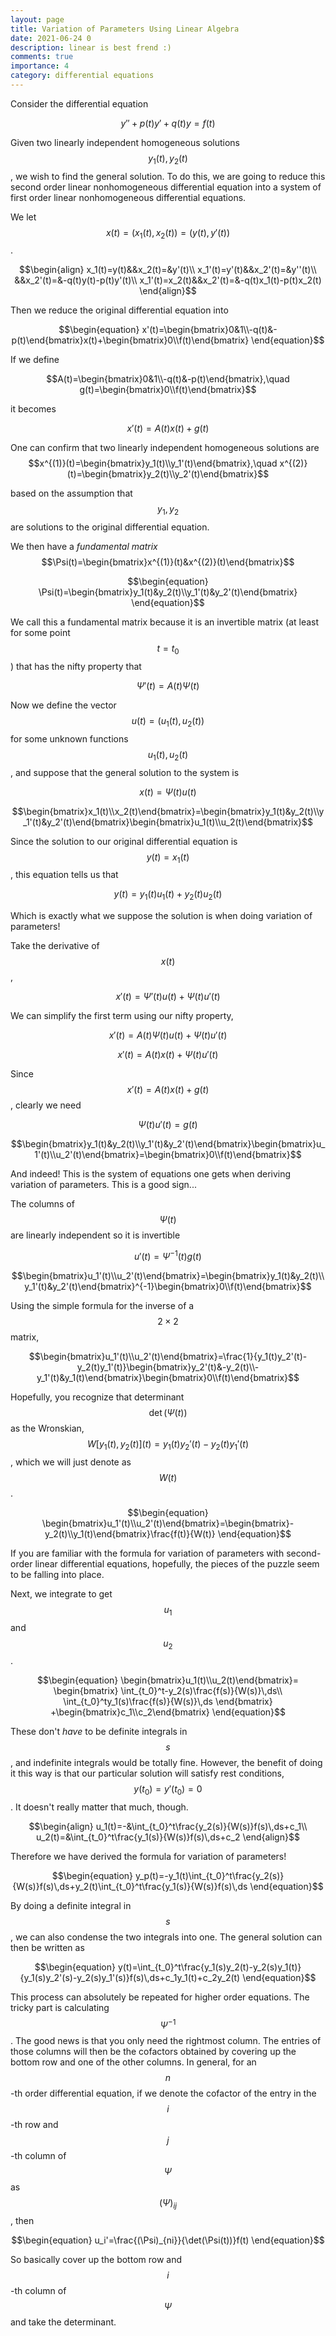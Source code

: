 ```yaml
---
layout: page
title: Variation of Parameters Using Linear Algebra
date: 2021-06-24 0
description: linear is best frend :)
comments: true
importance: 4
category: differential equations
---
```


Consider the differential equation

$$\begin{equation}
y''+p(t)y'+q(t)y=f(t)
\end{equation}$$

Given two linearly independent homogeneous solutions $$y_1(t),y_2(t)$$, we wish to find the general solution. To do this, we are going to reduce this second order linear nonhomogeneous differential equation into a system of first order linear nonhomogeneous differential equations.

We let $$x(t)=(x_1(t),x_2(t))=(y(t),y'(t))$$.

$$\begin{align}
x_1(t)=y(t)&&x_2(t)=&y'(t)\\
x_1'(t)=y'(t)&&x_2'(t)=&y''(t)\\
&&x_2'(t)=&-q(t)y(t)-p(t)y'(t)\\
x_1'(t)=x_2(t)&&x_2'(t)=&-q(t)x_1(t)-p(t)x_2(t)
\end{align}$$

Then we reduce the original differential equation into

$$\begin{equation}
x'(t)=\begin{bmatrix}0&1\\-q(t)&-p(t)\end{bmatrix}x(t)+\begin{bmatrix}0\\f(t)\end{bmatrix}
\end{equation}$$

If we define

$$A(t)=\begin{bmatrix}0&1\\-q(t)&-p(t)\end{bmatrix},\quad g(t)=\begin{bmatrix}0\\f(t)\end{bmatrix}$$

it becomes

$$\begin{equation}
x'(t)=A(t)x(t)+g(t)
\end{equation}$$

One can confirm that two linearly independent homogeneous solutions are $$x^{(1)}(t)=\begin{bmatrix}y_1(t)\\y_1'(t)\end{bmatrix},\quad x^{(2)}(t)=\begin{bmatrix}y_2(t)\\y_2'(t)\end{bmatrix}$$

based on the assumption that $$y_1,y_2$$ are solutions to the original differential equation.

We then have a *fundamental matrix* $$\Psi(t)=\begin{bmatrix}x^{(1)}(t)&x^{(2)}(t)\end{bmatrix}$$

$$\begin{equation}
\Psi(t)=\begin{bmatrix}y_1(t)&y_2(t)\\y_1'(t)&y_2'(t)\end{bmatrix}
\end{equation}$$

We call this a fundamental matrix because it is an invertible matrix (at least for some point $$t=t_0$$) that has the nifty property that

$$\begin{equation}
\Psi'(t)=A(t)\Psi(t)
\end{equation}$$

Now we define the vector $$u(t)=(u_1(t),u_2(t))$$ for some unknown functions $$u_1(t),u_2(t)$$, and suppose that the general solution to the system is

$$\begin{equation}
x(t)=\Psi(t)u(t)
\end{equation}$$

$$\begin{bmatrix}x_1(t)\\x_2(t)\end{bmatrix}=\begin{bmatrix}y_1(t)&y_2(t)\\y_1'(t)&y_2'(t)\end{bmatrix}\begin{bmatrix}u_1(t)\\u_2(t)\end{bmatrix}$$

Since the solution to our original differential equation is $$y(t)=x_1(t)$$, this equation tells us that

$$\begin{equation}
y(t)=y_1(t)u_1(t)+y_2(t)u_2(t)
\end{equation}$$

Which is exactly what we suppose the solution is when doing variation of parameters!

Take the derivative of $$x(t)$$,

$$x'(t)=\Psi'(t)u(t)+\Psi(t)u'(t)$$

We can simplify the first term using our nifty property,

$$x'(t)=A(t)\Psi(t)u(t)+\Psi(t)u'(t)$$

$$x'(t)=A(t)x(t)+\Psi(t)u'(t)$$

Since $$x'(t)=A(t)x(t)+g(t)$$, clearly we need

$$\Psi(t)u'(t)=g(t)$$

$$\begin{bmatrix}y_1(t)&y_2(t)\\y_1'(t)&y_2'(t)\end{bmatrix}\begin{bmatrix}u_1'(t)\\u_2'(t)\end{bmatrix}=\begin{bmatrix}0\\f(t)\end{bmatrix}$$

And indeed! This is the system of equations one gets when deriving variation of parameters. This is a good sign...

The columns of $$\Psi(t)$$ are linearly independent so it is invertible

$$\begin{equation}
u'(t)=\Psi^{-1}(t)g(t)
\end{equation}$$

$$\begin{bmatrix}u_1'(t)\\u_2'(t)\end{bmatrix}=\begin{bmatrix}y_1(t)&y_2(t)\\y_1'(t)&y_2'(t)\end{bmatrix}^{-1}\begin{bmatrix}0\\f(t)\end{bmatrix}$$

Using the simple formula for the inverse of a $$2\times 2$$ matrix,

$$\begin{bmatrix}u_1'(t)\\u_2'(t)\end{bmatrix}=\frac{1}{y_1(t)y_2'(t)-y_2(t)y_1'(t)}\begin{bmatrix}y_2'(t)&-y_2(t)\\-y_1'(t)&y_1(t)\end{bmatrix}\begin{bmatrix}0\\f(t)\end{bmatrix}$$

Hopefully, you recognize that determinant $$\det(\Psi(t))$$ as the Wronskian, $$W [ y_1(t),y_2(t) ] (t)=y_1(t)y_2'(t)-y_2(t)y_1'(t)$$, which we will just denote as $$W(t)$$.

$$\begin{equation}
\begin{bmatrix}u_1'(t)\\u_2'(t)\end{bmatrix}=\begin{bmatrix}-y_2(t)\\y_1(t)\end{bmatrix}\frac{f(t)}{W(t)}
\end{equation}$$

If you are familiar with the formula for variation of parameters with second-order linear differential equations, hopefully, the pieces of the puzzle seem to be falling into place.

Next, we integrate to get $$u_1$$ and $$u_2$$.

$$\begin{equation}
\begin{bmatrix}u_1(t)\\u_2(t)\end{bmatrix}=
\begin{bmatrix}
\int_{t_0}^t-y_2(s)\frac{f(s)}{W(s)}\,ds\\
\int_{t_0}^ty_1(s)\frac{f(s)}{W(s)}\,ds
\end{bmatrix}
+\begin{bmatrix}c_1\\c_2\end{bmatrix}
\end{equation}$$

These don't *have* to be definite integrals in $$s$$, and indefinite integrals would be totally fine. However, the benefit of doing it this way is that our particular solution will satisfy rest conditions, $$y(t_0)=y'(t_0)=0$$. It doesn't really matter that much, though.

$$\begin{align}
u_1(t)=-&\int_{t_0}^t\frac{y_2(s)}{W(s)}f(s)\,ds+c_1\\
u_2(t)=&\int_{t_0}^t\frac{y_1(s)}{W(s)}f(s)\,ds+c_2
\end{align}$$

Therefore we have derived the formula for variation of parameters!

$$\begin{equation}
y_p(t)=-y_1(t)\int_{t_0}^t\frac{y_2(s)}{W(s)}f(s)\,ds+y_2(t)\int_{t_0}^t\frac{y_1(s)}{W(s)}f(s)\,ds
\end{equation}$$

By doing a definite integral in $$s$$, we can also condense the two integrals into one. The general solution can then be written as

$$\begin{equation}
y(t)=\int_{t_0}^t\frac{y_1(s)y_2(t)-y_2(s)y_1(t)}{y_1(s)y_2'(s)-y_2(s)y_1'(s)}f(s)\,ds+c_1y_1(t)+c_2y_2(t)
\end{equation}$$

This process can absolutely be repeated for higher order equations. The tricky part is calculating $$\Psi^{-1}$$. The good news is that you only need the rightmost column. The entries of those columns will then be the cofactors obtained by covering up the bottom row and one of the other columns. In general, for an $$n$$-th order differential equation, if we denote the cofactor of the entry in the $$i$$-th row and $$j$$-th column of $$\Psi$$ as $$(\Psi)_{ij}$$, then

$$\begin{equation}
u_i'=\frac{(\Psi)_{ni}}{\det(\Psi(t))}f(t)
\end{equation}$$

So basically cover up the bottom row and $$i$$-th column of $$\Psi$$ and take the determinant.
